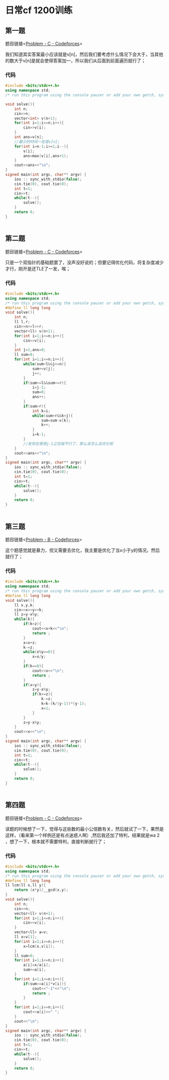 # 日常cf 1200训练

## 第一题

题目链接<[Problem - C - Codeforces](https://codeforces.com/contest/1987/problem/C)>

我们知道其实答案最小应该就是v[n]，然后我们要考虑什么情况下会大于，当其他的数大于v[n]是就会使得答案加一，所以我们从后面到前面遍历就行了；

### 代码

```cpp
#include <bits/stdc++.h> 
using namespace std;
/* run this program using the console pauser or add your own getch, system("pause") or input loop */

void solve(){
	int n;
	cin>>n;
	vector<int> v(n+1);
	for(int i=1;i<=n;i++){
		cin>>v[i];
	}
	int ans=v[n];
	//最少的时间一定是v[n];
	for(int i=n-1;i>=1;i--){
		v[i];
		ans=max(v[i],ans+1);
	}
	cout<<ans<<"\n";
}
signed main(int argc, char** argv) {
	ios :: sync_with_stdio(false);
	cin.tie(0), cout.tie(0);
	int t=1;
	cin>>t;
	while(t--){
		solve();
	}
	return 0;
}
```

![点击并拖拽以移动](data:image/gif;base64,R0lGODlhAQABAPABAP///wAAACH5BAEKAAAALAAAAAABAAEAAAICRAEAOw==)

## 第二题

题目链接<[Problem - C - Codeforces](https://codeforces.com/contest/1982/problem/C)>

只是一个双指针的基础题罢了，没声没好说的；但要记得优化代码，将复杂度减少才行，刚开是还TLE了一发，唉；

### 代码

```cpp
#include <bits/stdc++.h> 
using namespace std;
/* run this program using the console pauser or add your own getch, system("pause") or input loop */
#define ll long long
void solve(){
	int n;
	ll l,r;
	cin>>n>>l>>r;
	vector<ll> v(n+1);
	for(int i=1;i<=n;i++){
		cin>>v[i];
	}
	int j=1,ans=0;
	ll sum=0; 
	for(int i=1;i<=n;i++){
		while(sum<l&&j<=n){
			sum+=v[j];
			j++;
		}
		if(sum>=l&&sum<=r){
			i=j-1;
			sum=0;
			ans++;
		}
		if(sum>r){
			int k=i;
			while(sum>r&&k<j){
				sum=sum-v[k];
				k++;
			}
			i=k-1;
		}
		//发现在使用j-1之后就不行了，那么该怎么去优化呢 
	}
	cout<<ans<<"\n";
}
signed main(int argc, char** argv) {
	ios :: sync_with_stdio(false);
	cin.tie(0), cout.tie(0);
	int t=1;
	cin>>t;
	while(t--){
		solve();
	}
	return 0;
}
```

![点击并拖拽以移动](data:image/gif;base64,R0lGODlhAQABAPABAP///wAAACH5BAEKAAAALAAAAAABAAEAAAICRAEAOw==)

## 第三题

题目链接<[Problem - B - Codeforces](https://codeforces.com/contest/1982/problem/B)>

这个题感觉就是暴力，但又需要去优化，我主要是优化了当x小于y的情况，然后就行了；

### 代码

```cpp
#include <bits/stdc++.h> 
using namespace std;
/* run this program using the console pauser or add your own getch, system("pause") or input loop */
#define ll long long
void solve(){
	ll x,y,k;
	cin>>x>>y>>k;
	ll z=y-x%y;
	while(k){
		if(k<z){
			cout<<x+k<<"\n";
			return ;
		}
		x=x+z;
		k-=z;
	    while(x%y==0){
	    	x=x/y;
		}
        if(k==0){
        	cout<<x<<"\n";
        	return ;
		}
		if(x<y){
			z=y-x%y;
			if(k>=z){
				k-=z;
				k=k-(k/(y-1))*(y-1);
			    x=1;
			}
		}
		z=y-x%y;
	}
	cout<<x<<"\n";
}
signed main(int argc, char** argv) {
	ios :: sync_with_stdio(false);
	cin.tie(0), cout.tie(0);
	int t=1;
	cin>>t;
	while(t--){
		solve();
	}
	return 0;
}
```

![点击并拖拽以移动](data:image/gif;base64,R0lGODlhAQABAPABAP///wAAACH5BAEKAAAALAAAAAABAAEAAAICRAEAOw==)

## 第四题

题目链接<[Problem - C - Codeforces](https://codeforces.com/contest/1979/problem/C)>

读题的时候想了一下，觉得与这些数的最小公倍数有关，然后就试了一下，果然是这样，（看来第一个样例还是有点迷惑人啊）,然后我还加了特判，结果就是wa 2 ，想了一下，根本就不需要特判，直接判断就行了；

### 代码

```cpp
#include <bits/stdc++.h> 
using namespace std;
/* run this program using the console pauser or add your own getch, system("pause") or input loop */
#define ll long long
ll lcm(ll x,ll y){
	return (x*y)/__gcd(x,y);
}
void solve(){
	int n;
	cin>>n;
	vector<ll> v(n+1);
	for(int i=1;i<=n;i++){
		cin>>v[i];
	}
	vector<ll> a=v;
	ll x=v[1];
	for(int i=2;i<=n;i++){
		x=lcm(x,v[i]);
	}
	ll sum=0;
	for(int i=1;i<=n;i++){
		a[i]=x/a[i];
		sum+=a[i];
	}
	for(int i=1;i<=n;i++){
		if(sum>=a[i]*v[i]){
			cout<<"-1"<<"\n";
			return ;
		}
	}
	for(int i=1;i<=n;i++){
		cout<<a[i]<<" ";
	}
	cout<<"\n";
}
signed main(int argc, char** argv) {
	ios :: sync_with_stdio(false);
	cin.tie(0), cout.tie(0);
	int t=1;
	cin>>t;
	while(t--){
		solve();
	}
	return 0;
}
```

![点击并拖拽以移动](data:image/gif;base64,R0lGODlhAQABAPABAP///wAAACH5BAEKAAAALAAAAAABAAEAAAICRAEAOw==)